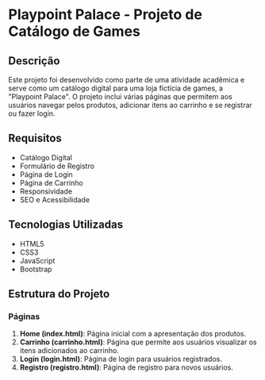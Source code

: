 # Playpoint Palace - Projeto de Catálogo de Games

## Descrição

Este projeto foi desenvolvido como parte de uma atividade acadêmica e serve como um catálogo digital para uma loja fictícia de games, a "Playpoint Palace". O projeto inclui várias páginas que permitem aos usuários navegar pelos produtos, adicionar itens ao carrinho e se registrar ou fazer login.

## Requisitos

- Catálogo Digital
- Formulário de Registro
- Página de Login
- Página de Carrinho
- Responsividade
- SEO e Acessibilidade

## Tecnologias Utilizadas

- HTML5
- CSS3
- JavaScript
- Bootstrap

## Estrutura do Projeto

### Páginas

1. **Home (index.html)**: Página inicial com a apresentação dos produtos.
2. **Carrinho (carrinho.html)**: Página que permite aos usuários visualizar os itens adicionados ao carrinho.
3. **Login (login.html)**: Página de login para usuários registrados.
4. **Registro (registro.html)**: Página de registro para novos usuários.
